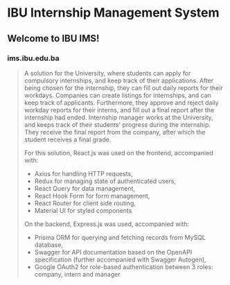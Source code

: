# IBU Internship Management System

## Welcome to IBU IMS! 

### ims.ibu.edu.ba

>A solution for the University, where students can apply for compulsory internships, and keep track of their applications. After being chosen for the internship, they can fill out daily reports for their workdays. Companies can create listings for internships, and can keep track of applicants. Furthermore, they approve and reject daily workday reports for their interns, and fill out a final report after the internship had ended. Internship manager works at the University, and keeps track of their students' progress during the internship. They receive the final report from the company, after which the student receives a final grade.
>
>For this solution, React.js was used on the frontend, accompanied with:
>* Axios for handling HTTP requests,
>* Redux for managing state of authenticated users,
>* React Query for data management,
>* React Hook Form for form management,
>* React Router for client side routing,
>* Material UI for styled components
>
>On the backend, Express.js was used, accompanied with:
>* Prisma ORM for querying and fetching records from MySQL database,
>* Swagger for API documentation based on the OpenAPI specification (further accompanied with Swagger Autogen),
>* Google OAuth2 for role-based authentication between 3 roles: company, intern and manager
